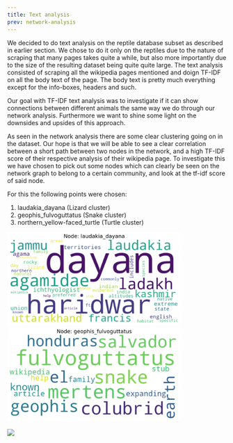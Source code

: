 ```yaml
---
title: Text analysis
prev: network-analysis
---
```


We decided to do text analysis on the reptile database subset as described in earlier section. We chose to do it only on the reptiles due to the nature of scraping that many pages takes quite a while, but also more importantly due to the size of the resulting dataset being quite quite large. The text analysis consisted of scraping all the wikipedia pages mentioned and doign TF-IDF on all the body text of the page. The body text is pretty much everything except for the info-boxes, headers and such.

Our goal with TF-IDF text analysis was to investigate if it can show connections between different animals the same way we do through our network analysis. Furthermore we want to shine some light on the downsides and upsides of this approach.


As seen in the network analysis there are some clear clustering going on in the dataset. Our hope is that we will be able to see a clear correlation between a short path between two nodes in the network, and a high TF-IDF score of their respective analysis of their wikipedia page. To investigate this we have chosen to pick out some nodes which can clearly be seen on the network graph to belong to a certain community, and look at the tf-idf score of said node.

For this the following points were chosen:

1. laudakia_dayana (Lizard cluster)
2. geophis_fulvoguttatus (Snake cluster)
3. northern_yellow-faced_turtle (Turtle cluster)

<p float="left">
<img src="/images/laudakia_dayana_wordcloud.png" width="400" />

<img src="/images/geophis_fulvoguttatus_wordcloud.png" width="400" />
</p>

<img src="/images/figuresnorthern_yellow-faced_turtle_wordcloud.png" width="400"/>